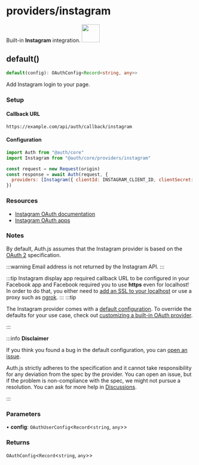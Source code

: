 # providers/instagram

<div style={{backgroundColor: "#000", display: "flex", justifyContent: "space-between", color: "#fff", padding: 16}}>
<span>Built-in <b>Instagram</b> integration.</span>
<a href="https://www.instagram.com/">
  <img style={{display: "block"}} src="https://authjs.dev/img/providers/instagram.svg" height="48" width="48"/>
</a>
</div>

## default()

```ts
default(config): OAuthConfig<Record<string, any>>
```

Add Instagram login to your page.

### Setup

#### Callback URL
```
https://example.com/api/auth/callback/instagram
```

#### Configuration
```js
import Auth from "@auth/core"
import Instagram from "@auth/core/providers/instagram"

const request = new Request(origin)
const response = await Auth(request, {
  providers: [Instagram({ clientId: INSTAGRAM_CLIENT_ID, clientSecret: INSTAGRAM_CLIENT_SECRET })],
})
```

### Resources

 - [Instagram OAuth documentation](https://developers.facebook.com/docs/instagram-basic-display-api/getting-started)
 - [Instagram OAuth apps](https://developers.facebook.com/apps/)

### Notes

By default, Auth.js assumes that the Instagram provider is
based on the [OAuth 2](https://www.rfc-editor.org/rfc/rfc6749.html) specification.

:::warning
Email address is not returned by the Instagram API.
:::

:::tip
Instagram display app required callback URL to be configured in your Facebook app and Facebook required you to use **https** even for localhost! In order to do that, you either need to [add an SSL to your localhost](https://www.freecodecamp.org/news/how-to-get-https-working-on-your-local-development-environment-in-5-minutes-7af615770eec/) or use a proxy such as [ngrok](https://ngrok.com/docs).
:::
:::tip

The Instagram provider comes with a [default configuration](https://github.com/nextauthjs/next-auth/blob/main/packages/core/src/providers/instagram.ts).
To override the defaults for your use case, check out [customizing a built-in OAuth provider](https://authjs.dev/guides/providers/custom-provider#override-default-options).

:::

:::info **Disclaimer**

If you think you found a bug in the default configuration, you can [open an issue](https://authjs.dev/new/provider-issue).

Auth.js strictly adheres to the specification and it cannot take responsibility for any deviation from
the spec by the provider. You can open an issue, but if the problem is non-compliance with the spec,
we might not pursue a resolution. You can ask for more help in [Discussions](https://authjs.dev/new/github-discussions).

:::

### Parameters

• **config**: `OAuthUserConfig`\<`Record`\<`string`, `any`\>\>

### Returns

`OAuthConfig`\<`Record`\<`string`, `any`\>\>

